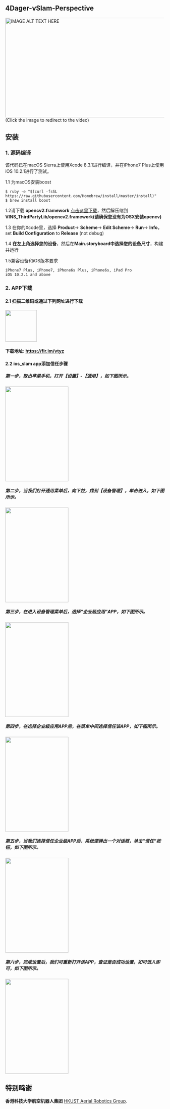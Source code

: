 ## 4Dager-vSlam-Perspective

<a href="https://v.youku.com/v_show/id_XMzgxMDgzNDQyMA==.html?spm=a2h0j.11185381.listitem_page1.5~A
" target="_blank"><img src="https://vthumb.ykimg.com/054104085B8E65CE000001591301CB29" 
alt="IMAGE ALT TEXT HERE" width="560" height="315" border="0" /></a>  
(Click the image to redirect to the video)

## 安装
### 1. 源码编译
该代码已在macOS Sierra上使用Xcode 8.3.1进行编译，并在iPhone7 Plus上使用iOS 10.2.1进行了测试。

1.1 为macOS安装boost
```
$ ruby -e "$(curl -fsSL https://raw.githubusercontent.com/Homebrew/install/master/install)"
$ brew install boost
```
1.2请下载 **opencv2.framework** [点击这里下载](http://uav.ust.hk/storage/opencv2.framework.zip)，然后解压缩到**VINS_ThirdPartyLib/opencv2.framework(请确保您没有为OSX安装opencv)**
 
1.3 在你的Xcode里，选择 **Product**-> **Scheme**-> **Edit Scheme**-> **Run**-> **Info**，set **Build Configuration** to **Release** (not debug)

1.4 **在左上角选择您的设备**，然后在**Main.storyboard中选择您的设备尺寸**，构建并运行

1.5兼容设备和iOS版本要求

	iPhone7 Plus, iPhone7, iPhone6s Plus, iPhone6s, iPad Pro
	iOS 10.2.1 and above


### 2. APP下载
#### 2.1 扫描二维码或通过下列网址进行下载
<img src="https://raw.githubusercontent.com/wiki/4Dager/vSlam-Perspective/2018-09-06 16-59-16屏幕截图.png" 
width="100" height="100" border="0" />
#### 下载地址: <a>https://fir.im/vtyz</a>
#### 2.2 ios_slam app添加信任步骤
##### 第一步，取出苹果手机，打开【设置】-【通用】，如下图所示。
<img src="https://raw.githubusercontent.com/wiki/4Dager/vSlam-Perspective/1.png" 
width="200" height="300" border="0" />
##### 第二步，当我们打开通用菜单后，向下拉，找到【设备管理】，单击进入，如下图所示。
<img src="https://raw.githubusercontent.com/wiki/4Dager/vSlam-Perspective/2.png" 
width="200" height="300" border="0" />
##### 第三步，在进入设备管理菜单后，选择“企业级应用”APP，如下图所示。
<img src="https://raw.githubusercontent.com/wiki/4Dager/vSlam-Perspective/3.png" 
width="200" height="300" border="0" />
##### 第四步，在选择企业级应用APP后，在菜单中间选择信任该APP，如下图所示。
<img src="https://raw.githubusercontent.com/wiki/4Dager/vSlam-Perspective/4.png" 
width="200" height="300" border="0" />
##### 第五步，当我们选择信任企业级APP后，系统便弹出一个对话框，单击“信任”按钮，如下图所示。
<img src="https://raw.githubusercontent.com/wiki/4Dager/vSlam-Perspective/5.png" 
width="200" height="300" border="0" />
##### 第六步，完成设置后，我们可重新打开该APP，查证是否成功设置，如可进入即可，如下图所示。
<img src="https://raw.githubusercontent.com/wiki/4Dager/vSlam-Perspective/6.png" 
width="200" height="300" border="0" />

## 特别鸣谢
**香港科技大学航空机器人集团** 
[HKUST Aerial Robotics Group](http://uav.ust.hk/).

